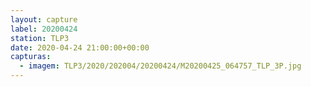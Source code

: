 ```yaml
---
layout: capture
label: 20200424
station: TLP3
date: 2020-04-24 21:00:00+00:00
capturas:
  - imagem: TLP3/2020/202004/20200424/M20200425_064757_TLP_3P.jpg
---
```

